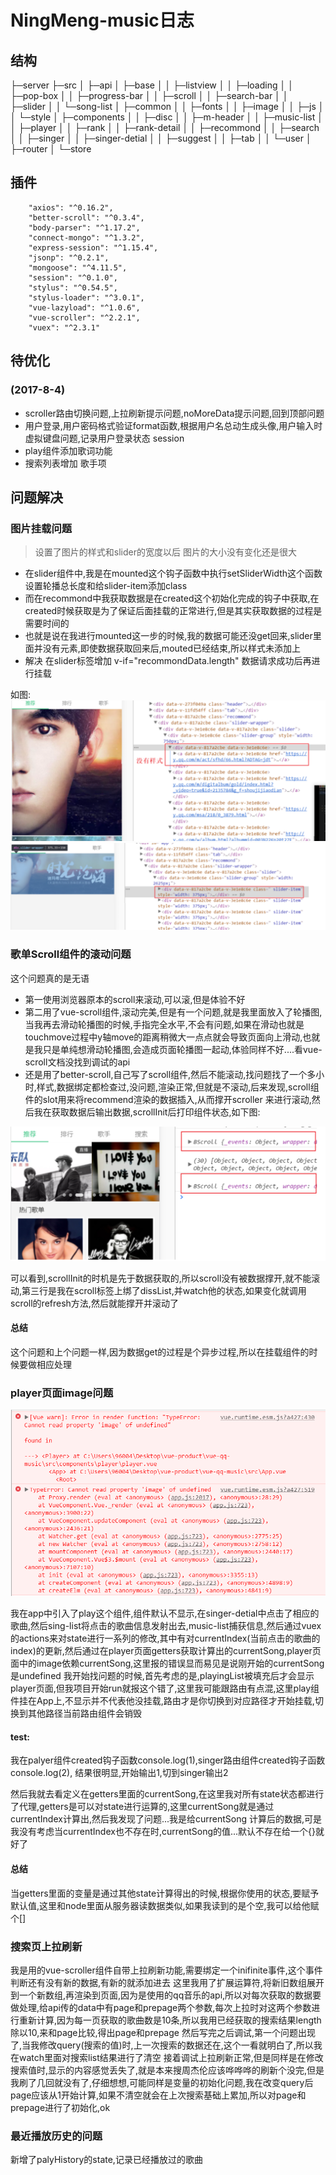 # NingMeng-music日志

## 结构
├─server 
├─src
│  ├─api
│  ├─base
│  │  ├─listview
│  │  ├─loading
│  │  ├─pop-box
│  │  ├─progress-bar
│  │  ├─scroll
│  │  ├─search-bar
│  │  ├─slider
│  │  └─song-list
│  ├─common
│  │  ├─fonts
│  │  ├─image
│  │  ├─js
│  │  └─style
│  ├─components
│  │  ├─disc
│  │  ├─m-header
│  │  ├─music-list
│  │  ├─player
│  │  ├─rank
│  │  ├─rank-detail
│  │  ├─recommond
│  │  ├─search
│  │  ├─singer
│  │  ├─singer-detial
│  │  ├─suggest
│  │  ├─tab
│  │  └─user
│  ├─router
│  └─store

## 插件

```
    "axios": "^0.16.2",
    "better-scroll": "^0.3.4",
    "body-parser": "^1.17.2",
    "connect-mongo": "^1.3.2",
    "express-session": "^1.15.4",
    "jsonp": "^0.2.1",
    "mongoose": "^4.11.5",
    "session": "^0.1.0",
    "stylus": "^0.54.5",
    "stylus-loader": "^3.0.1",
    "vue-lazyload": "^1.0.6",
    "vue-scroller": "^2.2.1",
    "vuex": "^2.3.1"
```
## 待优化
### (2017-8-4)
- scroller路由切换问题,上拉刷新提示问题,noMoreData提示问题,回到顶部问题
- 用户登录,用户密码格式验证format函数,根据用户名总动生成头像,用户输入时虚拟键盘问题,记录用户登录状态 session
- play组件添加歌词功能
- 搜索列表增加 歌手项

## 问题解决
### 图片挂载问题
> 设置了图片的样式和slider的宽度以后 图片的大小没有变化还是很大  

- 在slider组件中,我是在mounted这个钩子函数中执行setSliderWidth这个函数设置轮播总长度和给slider-item添加class
- 而在recommond中我获取数据是在created这个初始化完成的钩子中获取,在created时候获取是为了保证后面挂载的正常进行,但是其实获取数据的过程是需要时间的
- 也就是说在我进行mounted这一步的时候,我的数据可能还没get回来,slider里面并没有元素,即使数据获取回来后,mouted已经结束,所以样式未添加上
- 解决 在slider标签增加 v-if="recommondData.length" 数据请求成功后再进行挂载


如图:
![改后](./debugPic/style1.png)
![改后](./debugPic/style3.png)

### 歌单Scroll组件的滚动问题

这个问题真的是无语

- 第一使用浏览器原本的scroll来滚动,可以滚,但是体验不好
- 第二用了vue-scroll组件,滚动完美,但是有一个问题,就是我里面放入了轮播图,当我再去滑动轮播图的时候,手指完全水平,不会有问题,如果在滑动也就是touchmove过程中y轴move的距离稍微大一点点就会导致页面向上滑动,也就是我只是单纯想滑动轮播图,会造成页面轮播图一起动,体验同样不好....看vue-scroll文档没找到调试的api
- 还是用了better-scroll,自己写了scroll组件,然后不能滚动,找问题找了一个多小时,样式,数据绑定都检查过,没问题,渲染正常,但就是不滚动,后来发现,scroll组件的slot用来将recommend渲染的数据插入,从而撑开scroller 来进行滚动,然后我在获取数据后输出数据,scrollInit后打印组件状态,如下图:

![滚动](./debugPic/style2.png)

可以看到,scrollInit的时机是先于数据获取的,所以scroll没有被数据撑开,就不能滚动,第三行是我在scroll标签上绑了dissList,并watch他的状态,如果变化就调用scroll的refresh方法,然后就能撑开并滚动了

#### 总结
这个问题和上个问题一样,因为数据get的过程是个异步过程,所以在挂载组件的时候要做相应处理

### player页面image问题
![player](./debugPic/play_bug1.png)

我在app中引入了play这个组件,组件默认不显示,在singer-detial中点击了相应的歌曲,然后sing-list将点击的歌曲信息发射出去,music-list捕获信息,然后通过vuex的actions来对state进行一系列的修改,其中有对currentIndex(当前点击的歌曲的index)的更新,然后通过在player页面getters获取计算出的currentSong,player页面中的image依赖currentSong,这里报的错误显而易见是说刚开始的currentSong是undefined
我开始找问题的时候,首先考虑的是,playingList被填充后才会显示player页面,但我项目开始run就报这个错了,这里我可能跟路由有点混,这里play组件挂在App上,不显示并不代表他没挂载,路由才是你切换到对应路径才开始挂载,切换到其他路径当前路由组件会销毁
#### test: 
  我在palyer组件created钩子函数console.log(1),singer路由组件created钩子函数console.log(2),
  结果很明显,开始输出1,切到singer输出2
  
  然后我就去看定义在getters里面的currentSong,在这里我对所有state状态都进行了代理,getters是可以对state进行运算的,这里currentSong就是通过currentIndex计算出,然后我发现了问题...我是给currentSong 计算后的数据,可是我没有考虑当currentIndex也不存在时,currentSong的值...默认不存在给一个{}就好了
#### 总结
 当getters里面的变量是通过其他state计算得出的时候,根据你使用的状态,要赋予默认值,这里和node里面从服务器读数据类似,如果我读到的是个空,我可以给他赋个[]
 
### 搜索页上拉刷新
 我是用的vue-scroller组件自带上拉刷新功能,需要绑定一个inifinite事件,这个事件判断还有没有新的数据,有新的就添加进去
 这里我用了扩展运算符,将新旧数组展开到一个新数组,再渲染到页面,因为是使用的qq音乐的api,所以对每次获取的数据要做处理,给api传的data中有page和prepage两个参数,每次上拉时对这两个参数进行重新计算,因为每一页获取的歌曲数是10条,所以我用已经获取的搜索结果length除以10,来和page比较,得出page和prepage
 然后写完之后调试,第一个问题出现了,当我修改query(搜索的值)时,上一次搜索的数据还在,这个一看就明白了,所以我在watch里面对搜索list结果进行了清空
 接着调试上拉刷新正常,但是同样是在修改搜索值时,显示的内容感觉丢失了,就是本来搜周杰伦应该哗哗哗的刷新个没完,但是我刷了几回就没有了,仔细想想,可能同样是变量的初始化问题,我在改变query后page应该从1开始计算,如果不清空就会在上次搜索基础上累加,所以对page和prepage进行了初始化,ok

### 最近播放历史的问题
 新增了palyHistory的state,记录已经播放过的歌曲
 


